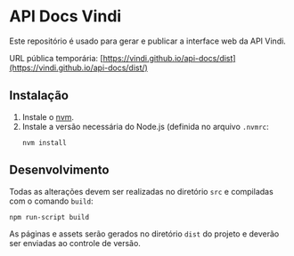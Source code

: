 # API Docs Vindi
Este repositório é usado para gerar e publicar a interface web da API Vindi.

URL pública temporária: [https://vindi.github.io/api-docs/dist](https://vindi.github.io/api-docs/dist/)

## Instalação

1. Instale o [nvm](https://github.com/nvm-sh/nvm).
2. Instale a versão necessária do Node.js (definida no arquivo `.nvmrc`:
   ```
   nvm install

   ```

## Desenvolvimento
Todas as alterações devem ser realizadas no diretório `src` e compiladas com o comando `build`:

```
npm run-script build
```
As páginas e assets serão gerados no diretório `dist` do projeto e deverão ser enviadas ao controle de versão.
